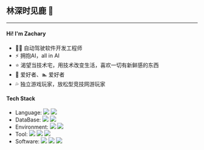 ## 林深时见鹿 🦌
---
#### Hi! I'm Zachary
- 👨‍💻 自动驾驶软件开发工程师
- ⚡ 拥抱AI，all in AI
- ⭐️ 渴望当技术宅，用技术改变生活，喜欢一切有新鲜感的东西
- 🏀 爱好者、🏊  爱好者
- 💦 独立游戏玩家，放松型竞技网游玩家
#### Tech Stack
- Language: ![](https://img.shields.io/badge/-C%2B%2B-blue) 
![](https://img.shields.io/badge/-Python-blue)
- DataBase: ![](https://img.shields.io/badge/-MySQL-red) 
![](https://img.shields.io/badge/-Redis-red)
- Environment: ![](https://img.shields.io/badge/-Linux-green)
![](https://img.shields.io/badge/-MacOS-green)
- Tool: ![](https://img.shields.io/badge/-Git-yellowgreen)
![](https://img.shields.io/badge/-CMake-yellowgreen)
![](https://img.shields.io/badge/-Markdown-yellowgreen)
- Software: ![](https://img.shields.io/badge/-VS%20Code-ff69b4)
![](https://img.shields.io/badge/-Visual%20Studio-ff69b4)
![](https://img.shields.io/badge/-PyCharm-ff69b4)

<!--
**RyanWangllng/RyanWangllng** is a ✨ _special_ ✨ repository because its `README.md` (this file) appears on your GitHub profile.

Here are some ideas to get you started:

- 🔭 I’m currently working on ...
- 🌱 I’m currently learning ...
- 👯 I’m looking to collaborate on ...
- 🤔 I’m looking for help with ...
- 💬 Ask me about ...
- 📫 How to reach me: ...
- 😄 Pronouns: ...
- ⚡ Fun fact: ...
-->
